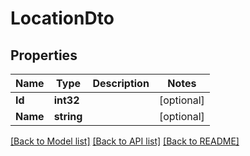 # LocationDto

## Properties
Name | Type | Description | Notes
------------ | ------------- | ------------- | -------------
**Id** | **int32** |  | [optional] 
**Name** | **string** |  | [optional] 

[[Back to Model list]](../README.md#documentation-for-models) [[Back to API list]](../README.md#documentation-for-api-endpoints) [[Back to README]](../README.md)


